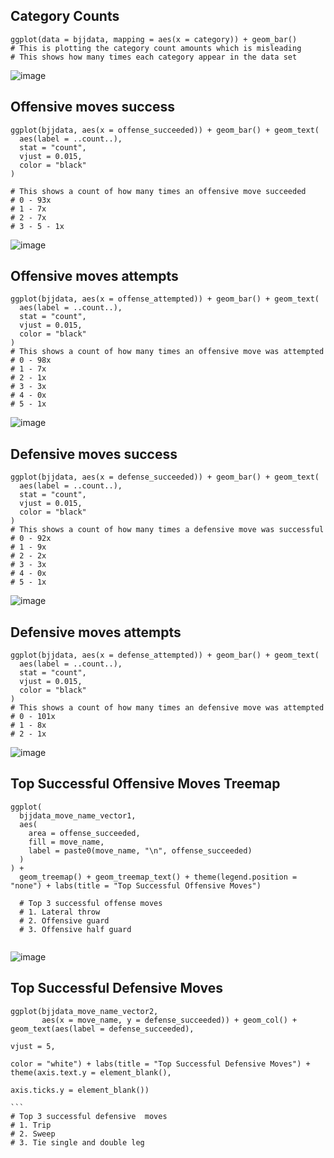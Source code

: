 ## Category Counts
```{r}
ggplot(data = bjjdata, mapping = aes(x = category)) + geom_bar()
# This is plotting the category count amounts which is misleading
# This shows how many times each category appear in the data set
```
![image](https://user-images.githubusercontent.com/74512335/149384886-4c4dc3a6-f2f8-4669-9ad0-32893a9848fc.png)

## Offensive moves success
```{r}
ggplot(bjjdata, aes(x = offense_succeeded)) + geom_bar() + geom_text(
  aes(label = ..count..),
  stat = "count",
  vjust = 0.015,
  color = "black"
)

# This shows a count of how many times an offensive move succeeded
# 0 - 93x
# 1 - 7x
# 2 - 7x
# 3 - 5 - 1x 
```
![image](https://user-images.githubusercontent.com/74512335/149394318-558bd206-6fbe-4742-a23d-d1de026d248c.png)


## Offensive moves attempts
```{r}
ggplot(bjjdata, aes(x = offense_attempted)) + geom_bar() + geom_text(
  aes(label = ..count..),
  stat = "count",
  vjust = 0.015,
  color = "black"
)
# This shows a count of how many times an offensive move was attempted
# 0 - 98x
# 1 - 7x
# 2 - 1x
# 3 - 3x
# 4 - 0x
# 5 - 1x 
```
![image](https://user-images.githubusercontent.com/74512335/149394824-38ae98b2-c17b-4e60-bc87-e49cb948d2b7.png)

## Defensive moves success
```{r}
ggplot(bjjdata, aes(x = defense_succeeded)) + geom_bar() + geom_text(
  aes(label = ..count..),
  stat = "count",
  vjust = 0.015,
  color = "black"
)
# This shows a count of how many times a defensive move was successful
# 0 - 92x
# 1 - 9x
# 2 - 2x
# 3 - 3x
# 4 - 0x
# 5 - 1x 
```
![image](https://user-images.githubusercontent.com/74512335/149395243-e22410c0-99bb-463c-8685-3baed493a4fb.png)

## Defensive moves attempts
```{r}
ggplot(bjjdata, aes(x = defense_attempted)) + geom_bar() + geom_text(
  aes(label = ..count..),
  stat = "count",
  vjust = 0.015,
  color = "black"
)
# This shows a count of how many times an defensive move was attempted
# 0 - 101x
# 1 - 8x
# 2 - 1x
```
![image](https://user-images.githubusercontent.com/74512335/149395566-bc316322-a923-47b5-b299-0e1fd5102e82.png)

## Top Successful Offensive Moves Treemap
```{r}
ggplot(
  bjjdata_move_name_vector1,
  aes(
    area = offense_succeeded,
    fill = move_name,
    label = paste0(move_name, "\n", offense_succeeded)
  )
) +
  geom_treemap() + geom_treemap_text() + theme(legend.position =  "none") + labs(title = "Top Successful Offensive Moves")
  
  # Top 3 successful offense moves
  # 1. Lateral throw
  # 2. Offensive guard
  # 3. Offensive half guard
  
```
![image](https://user-images.githubusercontent.com/74512335/149411019-18b18758-1300-44ab-b098-15ee963a33f3.png)

## Top Successful Defensive Moves
```{r}
ggplot(bjjdata_move_name_vector2,
       aes(x = move_name, y = defense_succeeded)) + geom_col() + geom_text(aes(label = defense_succeeded),
                                                                           vjust = 5,
                                                                           color = "white") + labs(title = "Top Successful Defensive Moves") +  theme(axis.text.y = element_blank(),
                                                                                                                                                      axis.ticks.y = element_blank())
                                                                                                                                                      ```
# Top 3 successful defensive  moves
# 1. Trip
# 2. Sweep
# 3. Tie single and double leg


